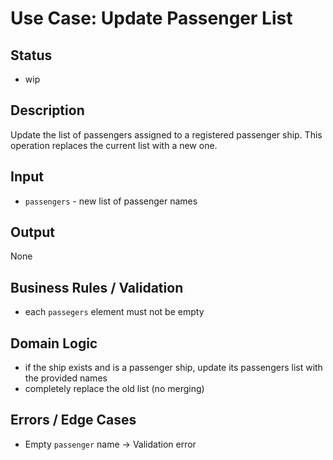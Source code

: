 # Use Case: Update Passenger List

## Status

- wip

## Description
Update the list of passengers assigned to a registered passenger ship.
This operation replaces the current list with a new one.

## Input

- `passengers` - new list of passenger names

## Output

None

## Business Rules / Validation

- each `passegers` element must not be empty

## Domain Logic

- if the ship exists and is a passenger ship, update its passengers list with the provided names
- completely replace the old list (no merging)

## Errors / Edge Cases

- Empty `passenger` name -> Validation error
